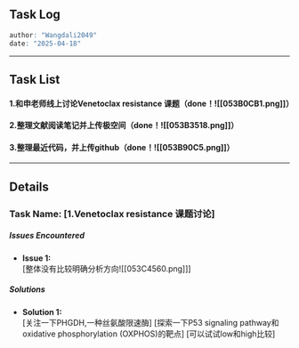 ## **Task Log**
```r
author: "Wangdali2049"
date: "2025-04-18"
```
---

## **Task List**

#### 1.和申老师线上讨论Venetoclax resistance 课题（done！![[053B0CB1.png]]）
#### 2.整理文献阅读笔记并上传极空间（done！![[053B3518.png]]）

#### 3.整理最近代码，并上传github（done！![[053B90C5.png]]）

---
## Details
### **Task Name: [1.Venetoclax resistance 课题讨论]**

##### **Issues Encountered**

- **Issue 1:**  
    [整体没有比较明确分析方向![[053C4560.png]]]
    
##### **Solutions**

- **Solution 1:**  
    [关注一下PHGDH,一种丝氨酸限速酶]
    [探索一下P53 signaling pathway和oxidative phosphorylation (OXPHOS)的靶点]
    [可以试试low和high比较]
    
